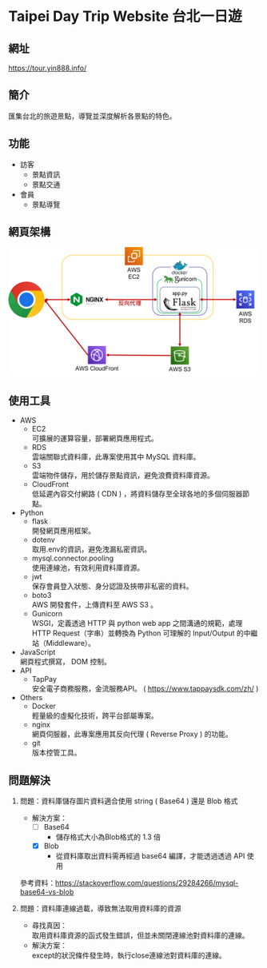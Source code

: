 # Taipei Day Trip Website 台北一日遊

## 網址
https://tour.yin888.info/

## 簡介
匯集台北的旅遊景點，導覽並深度解析各景點的特色。

## 功能
*  訪客
    *   景點資訊
    *   景點交通
*  會員
    *   景點導覽

## 網頁架構
![pic_web_framework](readme_pictures/web_framework.png)

## 使用工具
*   AWS
    *   EC2
    <br/>可擴展的運算容量，部署網頁應用程式。
    *   RDS
    <br/>雲端關聯式資料庫，此專案使用其中 MySQL 資料庫。
    *   S3
    <br/>雲端物件儲存，用於儲存景點資訊，避免浪費資料庫資源。
    *   CloudFront
    <br/>低延遲內容交付網路 ( CDN ) ，將資料儲存至全球各地的多個伺服器節點。
*   Python
    *   flask
    <br/>開發網頁應用框架。
    *   dotenv
    <br/>取用.env的資訊，避免洩漏私密資訊。
    *   mysql.connector.pooling
    <br/>使用連線池，有效利用資料庫資源。
    *   jwt
    <br/>保存會員登入狀態、身分認證及挾帶非私密的資料。
    *   boto3
    <br/>AWS 開發套件，上傳資料至 AWS S3 。
    *   Gunicorn
    <br/>WSGI，定義透過 HTTP 與 python web app 之間溝通的規範，處理 HTTP Request（字串）並轉換為 Python 可理解的 Input/Output 的中繼站（Middleware）。
*   JavaScript
    <br/>網頁程式撰寫， DOM 控制。
*   API
    *   TapPay
    <br/>安全電子商務服務，金流服務API。 ( https://www.tappaysdk.com/zh/ )
*   Others
    *   Docker
    <br/>輕量級的虛擬化技術，跨平台部屬專案。
    *   nginx
    <br/>網頁伺服器，此專案應用其反向代理 ( Reverse Proxy ) 的功能。
    *   git
    <br/>版本控管工具。

## 問題解決
1. 問題：資料庫儲存圖片資料適合使用 string ( Base64 ) 還是 Blob 格式
    * 解決方案：
        - [ ] Base64
            *   儲存格式大小為Blob格式的 1.3 倍
        - [x] Blob
            *   從資料庫取出資料需再經過 base64 編譯，才能透過透過 API 使用

    參考資料：https://stackoverflow.com/questions/29284266/mysql-base64-vs-blob

2. 問題：資料庫連線過載，導致無法取用資料庫的資源
    * 尋找真因：
    <br/>取用資料庫資源的函式發生錯誤，但並未關閉連線池對資料庫的連線。
    * 解決方案：
    <br/>except的狀況條件發生時，執行close連線池對資料庫的連線。